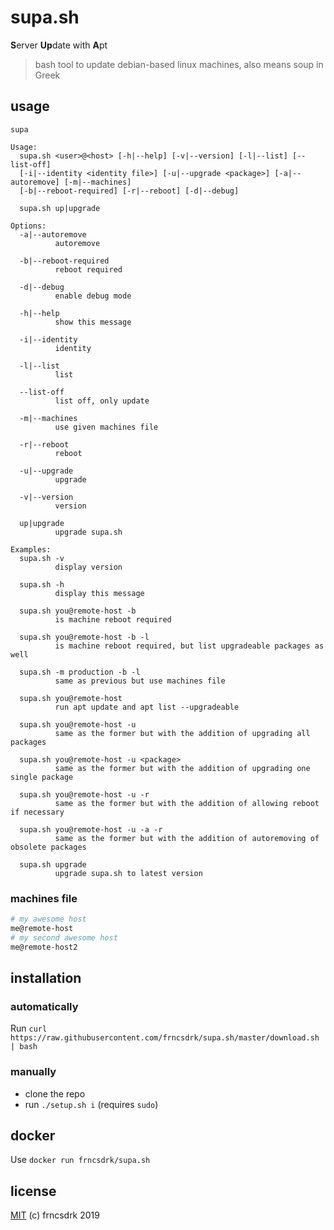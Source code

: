 # supa.sh

**S**erver **Up**date with **A**pt

> bash tool to update debian-based linux machines, also means soup in Greek

## usage

```
supa

Usage:
  supa.sh <user>@<host> [-h|--help] [-v|--version] [-l|--list] [--list-off]
  [-i|--identity <identity file>] [-u|--upgrade <package>] [-a|--autoremove] [-m|--machines]
  [-b|--reboot-required] [-r|--reboot] [-d|--debug]

  supa.sh up|upgrade

Options:
  -a|--autoremove
          autoremove

  -b|--reboot-required
          reboot required

  -d|--debug
          enable debug mode

  -h|--help
          show this message

  -i|--identity
          identity

  -l|--list
          list

  --list-off
          list off, only update

  -m|--machines
          use given machines file

  -r|--reboot
          reboot

  -u|--upgrade
          upgrade

  -v|--version
          version

  up|upgrade
          upgrade supa.sh

Examples:
  supa.sh -v
          display version

  supa.sh -h
          display this message

  supa.sh you@remote-host -b
          is machine reboot required

  supa.sh you@remote-host -b -l
          is machine reboot required, but list upgradeable packages as well

  supa.sh -m production -b -l
          same as previous but use machines file

  supa.sh you@remote-host
          run apt update and apt list --upgradeable

  supa.sh you@remote-host -u
          same as the former but with the addition of upgrading all packages

  supa.sh you@remote-host -u <package>
          same as the former but with the addition of upgrading one single package

  supa.sh you@remote-host -u -r
          same as the former but with the addition of allowing reboot if necessary

  supa.sh you@remote-host -u -a -r
          same as the former but with the addition of autoremoving of obsolete packages

  supa.sh upgrade
          upgrade supa.sh to latest version

```

### machines file

```sh
# my awesome host
me@remote-host
# my second awesome host
me@remote-host2
```

## installation

### automatically

Run `curl https://raw.githubusercontent.com/frncsdrk/supa.sh/master/download.sh | bash`

### manually

- clone the repo
- run `./setup.sh i` (requires `sudo`)

## docker

Use `docker run frncsdrk/supa.sh`

## license

[MIT](https://github.com/frncsdrk/supa/blob/master/LICENSE) (c) frncsdrk 2019
